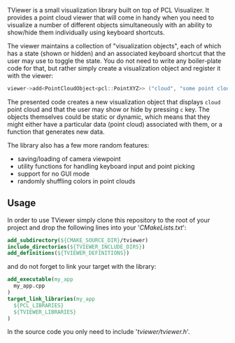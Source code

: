 TViewer is a small visualization library built on top of PCL Visualizer. It
provides a point cloud viewer that will come in handy when you need to visualize
a number of different objects simultaneously with an ability to show/hide them
individually using keyboard shortcuts.

The viewer maintains a collection of "visualization objects", each of which has
a state (shown or hidden) and an associated keyboard shortcut that the user may
use to toggle the state. You do not need to write any boiler-plate code for
that, but rather simply create a visualization object and register it with the
viewer:

```cpp
viewer->add<PointCloudObject<pcl::PointXYZ>> ("cloud", "some point cloud", "c", cloud);
```

The presented code creates a new visualization object that displays `cloud`
point cloud and that the user may show or hide by pressing `c` key. The objects
themselves could be static or dynamic, which means that they might either have a
particular data (point cloud) associated with them, or a function that generates
new data.

The library also has a few more random features:

* saving/loading of camera viewpoint
* utility functions for handling keyboard input and point picking
* support for no GUI mode
* randomly shuffling colors in point clouds

Usage
-----

In order to use TViewer simply clone this repository to the root of your project
and drop the following lines into your '*CMakeLists.txt*':

```cmake
add_subdirectory(${CMAKE_SOURCE_DIR}/tviewer)
include_directories(${TVIEWER_INCLUDE_DIRS})
add_definitions(${TVIEWER_DEFINITIONS})
```

and do not forget to link your target with the library:

```cmake
add_executable(my_app
  my_app.cpp
)
target_link_libraries(my_app
  ${PCL_LIBRARIES}
  ${TVIEWER_LIBRARIES}
)
```

In the source code you only need to include '*tviewer/tviewer.h*'.
